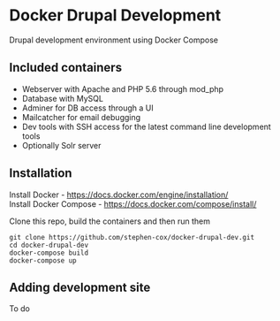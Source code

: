 Docker Drupal Development
=========================

Drupal development environment using Docker Compose

Included containers
-------------------

 - Webserver with Apache and PHP 5.6 through mod_php
 - Database with MySQL
 - Adminer for DB access through a UI
 - Mailcatcher for email debugging
 - Dev tools with SSH access for the latest command line development tools
 - Optionally Solr server

Installation
------------

Install Docker - https://docs.docker.com/engine/installation/  
Install Docker Compose - https://docs.docker.com/compose/install/

Clone this repo, build the containers and then run them

    git clone https://github.com/stephen-cox/docker-drupal-dev.git
    cd docker-drupal-dev
    docker-compose build
    docker-compose up    

Adding development site
-----------------------

To do
